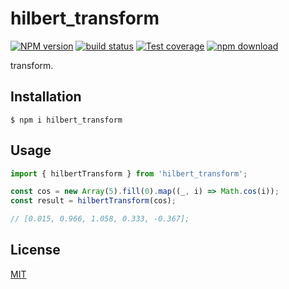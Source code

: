 # hilbert_transform

[![NPM version][npm-image]][npm-url]
[![build status][ci-image]][ci-url]
[![Test coverage][codecov-image]][codecov-url]
[![npm download][download-image]][download-url]

transform.

## Installation

`$ npm i hilbert_transform`

## Usage

```js
import { hilbertTransform } from 'hilbert_transform';

const cos = new Array(5).fill(0).map((_, i) => Math.cos(i));
const result = hilbertTransform(cos);

// [0.015, 0.966, 1.058, 0.333, -0.367];
```

## License

[MIT](./LICENSE)

[npm-image]: https://img.shields.io/npm/v/hilbert_transform.svg
[npm-url]: https://www.npmjs.com/package/hilbert_transform
[ci-image]: https://github.com/josoriom/hilbert_transform/workflows/Node.js%20CI/badge.svg?branch=main
[ci-url]: https://github.com/josoriom/hilbert_transform/actions?query=workflow%3A%22Node.js+CI%22
[codecov-image]: https://img.shields.io/codecov/c/github/josoriom/hilbert_transform.svg
[codecov-url]: https://codecov.io/gh/josoriom/hilbert_transform
[download-image]: https://img.shields.io/npm/dm/hilbert_transform.svg
[download-url]: https://www.npmjs.com/package/hilbert_transform
